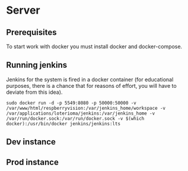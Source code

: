 # Server

## Prerequisites

To start work with docker you must install docker and docker-compose.

## Running jenkins

Jenkins for the system is fired in a docker container (for educational purposes, there is a chance that for reasons of effort, 
you will have to deviate from this idea).

```
sudo docker run -d -p 5549:8080 -p 50000:50000 -v /var/www/html/respberryvision:/var/jenkins_home/workspace -v /var/applications/loterioma/jenkins:/var/jenkins_home -v /var/run/docker.sock:/var/run/docker.sock -v $(which docker):/usr/bin/docker jenkins/jenkins:lts
```

## Dev instance

## Prod instance

